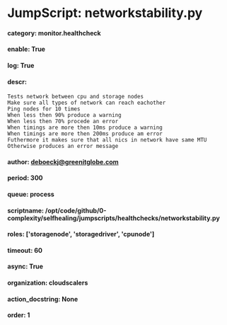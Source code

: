 
# JumpScript: networkstability.py
        
#### category: monitor.healthcheck
#### enable: True
#### log: True
#### descr: 
```
Tests network between cpu and storage nodes
Make sure all types of network can reach eachother
Ping nodes for 10 times
When less then 90% produce a warning
When less then 70% procede an error
When timings are more then 10ms produce a warning
When timings are more then 200ms produce am error
Futhermore it makes sure that all nics in network have same MTU
Otherwise produces an error message

```
#### author: deboeckj@greenitglobe.com
#### period: 300
#### queue: process
#### scriptname: /opt/code/github/0-complexity/selfhealing/jumpscripts/healthchecks/networkstability.py
#### roles: ['storagenode', 'storagedriver', 'cpunode']
#### timeout: 60
#### async: True
#### organization: cloudscalers
#### action_docstring: None
#### order: 1